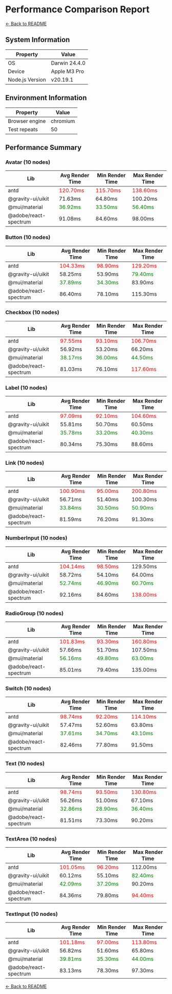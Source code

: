 # Performance Comparison Report

[← Back to README](./README.md)

## System Information

| Property        | Value         |
| --------------- | ------------- |
| OS              | Darwin 24.4.0 |
| Device          | Apple M3 Pro  |
| Node.js Version | v20.19.1      |

## Environment Information

| Property       | Value    |
| -------------- | -------- |
| Browser engine | chromium |
| Test repeats   | 50       |

## Performance Summary

### Avatar (10 nodes)

| Lib                   | Avg Render Time                           | Min Render Time                           | Max Render Time                           |
| --------------------- | ----------------------------------------- | ----------------------------------------- | ----------------------------------------- |
| antd                  | <span style="color: red">120.70ms</span>  | <span style="color: red">115.70ms</span>  | <span style="color: red">138.60ms</span>  |
| @gravity-ui/uikit     | 71.63ms                                   | 64.80ms                                   | 100.20ms                                  |
| @mui/material         | <span style="color: green">36.92ms</span> | <span style="color: green">33.50ms</span> | <span style="color: green">56.40ms</span> |
| @adobe/react-spectrum | 91.08ms                                   | 84.60ms                                   | 98.00ms                                   |

### Button (10 nodes)

| Lib                   | Avg Render Time                           | Min Render Time                           | Max Render Time                           |
| --------------------- | ----------------------------------------- | ----------------------------------------- | ----------------------------------------- |
| antd                  | <span style="color: red">104.33ms</span>  | <span style="color: red">98.90ms</span>   | <span style="color: red">129.20ms</span>  |
| @gravity-ui/uikit     | 58.25ms                                   | 53.90ms                                   | <span style="color: green">79.40ms</span> |
| @mui/material         | <span style="color: green">37.89ms</span> | <span style="color: green">34.30ms</span> | 83.90ms                                   |
| @adobe/react-spectrum | 86.40ms                                   | 78.10ms                                   | 115.30ms                                  |

### Checkbox (10 nodes)

| Lib                   | Avg Render Time                           | Min Render Time                           | Max Render Time                           |
| --------------------- | ----------------------------------------- | ----------------------------------------- | ----------------------------------------- |
| antd                  | <span style="color: red">97.55ms</span>   | <span style="color: red">93.10ms</span>   | <span style="color: red">106.70ms</span>  |
| @gravity-ui/uikit     | 56.92ms                                   | 53.20ms                                   | 66.20ms                                   |
| @mui/material         | <span style="color: green">38.17ms</span> | <span style="color: green">36.00ms</span> | <span style="color: green">44.50ms</span> |
| @adobe/react-spectrum | 81.03ms                                   | 76.10ms                                   | <span style="color: red">117.60ms</span>  |

### Label (10 nodes)

| Lib                   | Avg Render Time                           | Min Render Time                           | Max Render Time                           |
| --------------------- | ----------------------------------------- | ----------------------------------------- | ----------------------------------------- |
| antd                  | <span style="color: red">97.09ms</span>   | <span style="color: red">92.10ms</span>   | <span style="color: red">104.60ms</span>  |
| @gravity-ui/uikit     | 55.81ms                                   | 50.70ms                                   | 60.50ms                                   |
| @mui/material         | <span style="color: green">35.78ms</span> | <span style="color: green">33.20ms</span> | <span style="color: green">40.30ms</span> |
| @adobe/react-spectrum | 80.34ms                                   | 75.30ms                                   | 88.60ms                                   |

### Link (10 nodes)

| Lib                   | Avg Render Time                           | Min Render Time                           | Max Render Time                           |
| --------------------- | ----------------------------------------- | ----------------------------------------- | ----------------------------------------- |
| antd                  | <span style="color: red">100.90ms</span>  | <span style="color: red">95.00ms</span>   | <span style="color: red">200.80ms</span>  |
| @gravity-ui/uikit     | 56.71ms                                   | 51.40ms                                   | 100.30ms                                  |
| @mui/material         | <span style="color: green">33.84ms</span> | <span style="color: green">30.50ms</span> | <span style="color: green">50.90ms</span> |
| @adobe/react-spectrum | 81.59ms                                   | 76.20ms                                   | 91.30ms                                   |

### NumberInput (10 nodes)

| Lib                   | Avg Render Time                           | Min Render Time                           | Max Render Time                           |
| --------------------- | ----------------------------------------- | ----------------------------------------- | ----------------------------------------- |
| antd                  | <span style="color: red">104.14ms</span>  | <span style="color: red">98.50ms</span>   | 129.50ms                                  |
| @gravity-ui/uikit     | 58.72ms                                   | 54.10ms                                   | 64.00ms                                   |
| @mui/material         | <span style="color: green">52.74ms</span> | <span style="color: green">46.90ms</span> | <span style="color: green">60.70ms</span> |
| @adobe/react-spectrum | 92.16ms                                   | 84.60ms                                   | <span style="color: red">138.00ms</span>  |

### RadioGroup (10 nodes)

| Lib                   | Avg Render Time                           | Min Render Time                           | Max Render Time                           |
| --------------------- | ----------------------------------------- | ----------------------------------------- | ----------------------------------------- |
| antd                  | <span style="color: red">101.83ms</span>  | <span style="color: red">93.30ms</span>   | <span style="color: red">160.80ms</span>  |
| @gravity-ui/uikit     | 57.66ms                                   | 51.70ms                                   | 107.50ms                                  |
| @mui/material         | <span style="color: green">56.16ms</span> | <span style="color: green">49.80ms</span> | <span style="color: green">63.00ms</span> |
| @adobe/react-spectrum | 85.01ms                                   | 79.40ms                                   | 135.00ms                                  |

### Switch (10 nodes)

| Lib                   | Avg Render Time                           | Min Render Time                           | Max Render Time                           |
| --------------------- | ----------------------------------------- | ----------------------------------------- | ----------------------------------------- |
| antd                  | <span style="color: red">98.74ms</span>   | <span style="color: red">92.20ms</span>   | <span style="color: red">114.10ms</span>  |
| @gravity-ui/uikit     | 57.47ms                                   | 52.60ms                                   | 63.80ms                                   |
| @mui/material         | <span style="color: green">37.61ms</span> | <span style="color: green">34.70ms</span> | <span style="color: green">43.10ms</span> |
| @adobe/react-spectrum | 82.46ms                                   | 77.80ms                                   | 91.50ms                                   |

### Text (10 nodes)

| Lib                   | Avg Render Time                           | Min Render Time                           | Max Render Time                           |
| --------------------- | ----------------------------------------- | ----------------------------------------- | ----------------------------------------- |
| antd                  | <span style="color: red">98.74ms</span>   | <span style="color: red">93.50ms</span>   | <span style="color: red">130.80ms</span>  |
| @gravity-ui/uikit     | 56.26ms                                   | 51.00ms                                   | 67.10ms                                   |
| @mui/material         | <span style="color: green">32.86ms</span> | <span style="color: green">28.90ms</span> | <span style="color: green">36.40ms</span> |
| @adobe/react-spectrum | 81.51ms                                   | 73.30ms                                   | 90.20ms                                   |

### TextArea (10 nodes)

| Lib                   | Avg Render Time                           | Min Render Time                           | Max Render Time                           |
| --------------------- | ----------------------------------------- | ----------------------------------------- | ----------------------------------------- |
| antd                  | <span style="color: red">101.05ms</span>  | <span style="color: red">96.20ms</span>   | 112.00ms                                  |
| @gravity-ui/uikit     | 60.12ms                                   | 55.10ms                                   | <span style="color: green">82.40ms</span> |
| @mui/material         | <span style="color: green">42.09ms</span> | <span style="color: green">37.20ms</span> | 90.20ms                                   |
| @adobe/react-spectrum | 84.36ms                                   | 79.80ms                                   | <span style="color: red">94.40ms</span>   |

### TextInput (10 nodes)

| Lib                   | Avg Render Time                           | Min Render Time                           | Max Render Time                           |
| --------------------- | ----------------------------------------- | ----------------------------------------- | ----------------------------------------- |
| antd                  | <span style="color: red">101.18ms</span>  | <span style="color: red">97.00ms</span>   | <span style="color: red">113.80ms</span>  |
| @gravity-ui/uikit     | 56.82ms                                   | 51.60ms                                   | 65.80ms                                   |
| @mui/material         | <span style="color: green">39.81ms</span> | <span style="color: green">35.30ms</span> | <span style="color: green">44.00ms</span> |
| @adobe/react-spectrum | 83.13ms                                   | 78.30ms                                   | 97.30ms                                   |

[← Back to README](./README.md)
